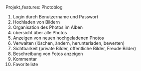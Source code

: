 Projekt_features: Photoblog

1. Login durch Benutzername und Passwort
2. Hochladen von Bildern
3. Organisation des Photos im Alben
4. übersicht über alle Photos 
5. Anzeigen von neuen hochgeladenen Photos 
6. Verwalten (löschen, ändern, herunterladen, bewerten)
7. Sichtbarkeit (private Bilder, öffentliche Bilder, Freude Bilder)
8. Beschreibung von Fotos anzeigen 
9. Kommentar
10. Favoriteliste
